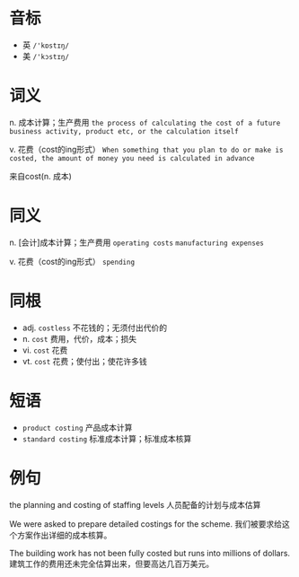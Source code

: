 # 音标

- 英 `/'kɒstɪŋ/`
- 美 `/'kɔstɪŋ/`

# 词义

n. 成本计算；生产费用
`the process of calculating the cost of a future business activity, product etc, or the calculation itself`

v. 花费（cost的ing形式）
`When something that you plan to do or make is costed, the amount of money you need is calculated in advance`



来自cost(n. 成本)

# 同义

n. [会计]成本计算；生产费用
`operating costs` `manufacturing expenses`

v. 花费（cost的ing形式）
`spending`

# 同根

- adj. `costless` 不花钱的；无须付出代价的
- n. `cost` 费用，代价，成本；损失
- vi. `cost` 花费
- vt. `cost` 花费；使付出；使花许多钱

# 短语

- `product costing` 产品成本计算
- `standard costing` 标准成本计算；标准成本核算

# 例句

the planning and costing of staffing levels
人员配备的计划与成本估算

We were asked to prepare detailed costings for the scheme.
我们被要求给这个方案作出详细的成本核算。

The building work has not been fully costed but runs into millions of dollars.
建筑工作的费用还未完全估算出来，但要高达几百万美元。


